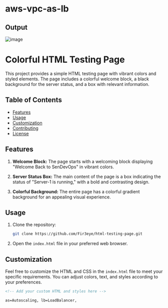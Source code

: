 # aws-vpc-as-lb
## Output
![image](https://github.com/Fir3eye/aws-vpc-as-lb/assets/93431222/541a5080-d1ce-4f33-8972-3efddd09b06a)

# Colorful HTML Testing Page

This project provides a simple HTML testing page with vibrant colors and styled elements. The page includes a colorful welcome block, a black background for the server status, and a box with relevant information.

## Table of Contents

- [Features](#features)
- [Usage](#usage)
- [Customization](#customization)
- [Contributing](#contributing)
- [License](#license)

## Features

1. **Welcome Block:** The page starts with a welcoming block displaying "Welcome Back to SenDevOps" in vibrant colors.

2. **Server Status Box:** The main content of the page is a box indicating the status of "Server-1 is running," with a bold and contrasting design.

3. **Colorful Background:** The entire page has a colorful gradient background for an appealing visual experience.

## Usage

1. Clone the repository:

    ```bash
    git clone https://github.com/Fir3eye/html-testing-page.git
    ```

2. Open the `index.html` file in your preferred web browser.

## Customization

Feel free to customize the HTML and CSS in the `index.html` file to meet your specific requirements. You can adjust colors, text, and styles according to your preferences.

```html
<!-- Add your custom HTML and styles here -->

as=Autoscaling, lb=LoadBalancer, 
